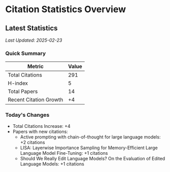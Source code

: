 # Citation Statistics Overview

## Latest Statistics
*Last Updated: 2025-02-23*

### Quick Summary
| Metric | Value |
| ------ | ----- |
| Total Citations | 291 |
| H-index | 5 |
| Total Papers | 14 |
| Recent Citation Growth | +4 |

### Today's Changes
- Total Citations Increase: +4
- Papers with new citations:
  - Active prompting with chain-of-thought for large language models: +2 citations
  - LISA: Layerwise Importance Sampling for Memory-Efficient Large Language Model Fine-Tuning: +1 citations
  - Should We Really Edit Language Models? On the Evaluation of Edited Language Models: +1 citations
